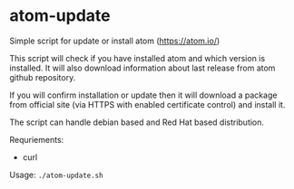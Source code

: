 # atom-update
Simple script for update or install atom (https://atom.io/)

This script will check if you have installed atom and which version is installed.
It will also download information about last release from atom github repository.

If you will confirm installation or update then it will download a package from official site (via HTTPS with enabled certificate control) and install it.

The script can handle debian based and Red Hat based distribution.

Requriements:
* curl

Usage:
`./atom-update.sh`
